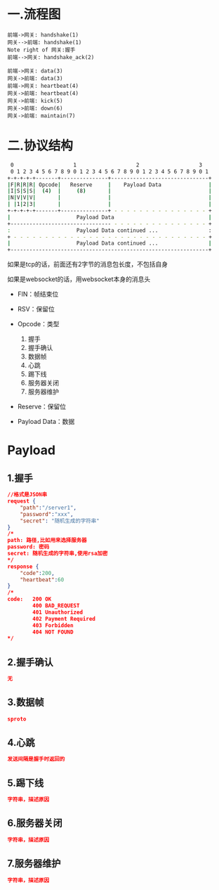 
# 一.流程图
~~~ sequence
前端->网关: handshake(1)
网关-->前端: handshake(1)
Note right of 网关:握手
前端-->网关: handshake_ack(2)

前端->网关: data(3)
网关->前端: data(3)
前端->网关: heartbeat(4)
网关->前端: heartbeat(4)
网关->前端: kick(5)
网关->前端: down(6)
网关->前端: maintain(7)
~~~

# 二.协议结构
```bash
 0                   1                   2                   3
 0 1 2 3 4 5 6 7 8 9 0 1 2 3 4 5 6 7 8 9 0 1 2 3 4 5 6 7 8 9 0 1
+-+-+-+-+-------+---------------+-------------------------------+
|F|R|R|R| Opcode|   Reserve     |    Payload Data               |
|I|S|S|S|  (4)  |     (8)       |                               |
|N|V|V|V|       |               |                               |
| |1|2|3|       |               |                               |
+-+-+-+-+-------+---------------+ - - - - - - - - - - - - - - - +
|                     Payload Data                              | 
+-------------------------------- - - - - - - - - - - - - - - - +
:                     Payload Data continued ...                :
+ - - - - - - - - - - - - - - - - - - - - - - - - - - - - - - - +
|                     Payload Data continued ...                |
+---------------------------------------------------------------+
```

如果是tcp的话，前面还有2字节的消息包长度，不包括自身

如果是websocket的话，用websocket本身的消息头

* FIN：帧结束位
* RSV：保留位
* Opcode：类型

  1. 握手
  2. 握手确认
  3. 数据帧
  4. 心跳
  5. 踢下线
  6. 服务器关闭
  7. 服务器维护
* Reserve：保留位
* Payload Data：数据


# Payload

## 1.握手

```json
//格式是JSON串
request {
    "path":"/server1",
    "password":"xxx",
    "secret": "随机生成的字符串"
}
/*
path: 路径,比如用来选择服务器
password: 密码
secret: 随机生成的字符串,使用rsa加密
*/
response {
    "code":200,
    "heartbeat":60
}
/*
code: 	200 OK
		400 BAD_REQUEST
		401 Unauthorized
		402	Payment Required
		403 Forbidden
		404 NOT FOUND 
*/
```

## 2.握手确认

```json
无
```

## 3.数据帧

```json
sproto
```

## 4.心跳

```json
发送间隔是握手时返回的
```

## 5.踢下线

```json
字符串，描述原因
```

## 6.服务器关闭

```json
字符串，描述原因
```

## 7.服务器维护

```json
字符串，描述原因
```

